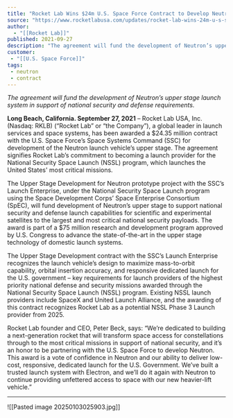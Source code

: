 ```yaml
---
title: "Rocket Lab Wins $24m U.S. Space Force Contract to Develop Neutron Upper Stage "
source: "https://www.rocketlabusa.com/updates/rocket-lab-wins-24m-u-s-space-force-contract-to-develop-neutron-upper-stage/"
author:
  - "[[Rocket Lab]]"
published: 2021-09-27
description: "The agreement will fund the development of Neutron’s upper stage launch system in support of national security and defense requirements."
customer:
 - "[[U.S. Space Force]]"
tags:
 - neutron
 - contract
---
```

*The agreement will fund the development of Neutron’s upper stage launch system in support of national security and defense requirements.*

**Long Beach, California. September 27, 2021** – Rocket Lab USA, Inc. (Nasdaq: RKLB) (“Rocket Lab” or “the Company”), a global leader in launch services and space systems, has been awarded a $24.35 million contract with the U.S. Space Force’s Space Systems Command (SSC) for development of the Neutron launch vehicle’s upper stage. The agreement signifies Rocket Lab’s commitment to becoming a launch provider for the National Security Space Launch (NSSL) program, which launches the United States' most critical missions. 

The Upper Stage Development for Neutron prototype project with the SSC’s Launch Enterprise, under the National Security Space Launch program using the Space Development Corps’ Space Enterprise Consortium (SpEC), will fund development of Neutron’s upper stage to support national security and defense launch capabilities for scientific and experimental satellites to the largest and most critical national security payloads. The award is part of a $75 million research and development program approved by U.S. Congress to advance the state-of-the-art in the upper stage technology of domestic launch systems.  

The Upper Stage Development contract with the SSC’s Launch Enterprise recognizes the launch vehicle’s design to maximize mass-to-orbit capability, orbital insertion accuracy, and responsive dedicated launch for the U.S. government – key requirements for launch providers of the highest priority national defense and security missions awarded through the National Security Space Launch (NSSL) program. Existing NSSL launch providers include SpaceX and United Launch Alliance, and the awarding of this contract recognizes Rocket Lab as a potential NSSL Phase 3 Launch provider from 2025.  

Rocket Lab founder and CEO, Peter Beck, says: “We’re dedicated to building a next-generation rocket that will transform space access for constellations through to the most critical missions in support of national security, and it’s an honor to be partnering with the U.S. Space Force to develop Neutron. This award is a vote of confidence in Neutron and our ability to deliver low-cost, responsive, dedicated launch for the U.S. Government. We’ve built a trusted launch system with Electron, and we’ll do it again with Neutron to continue providing unfettered access to space with our new heavier-lift vehicle.”  

---

![[Pasted image 20250103025903.jpg]]